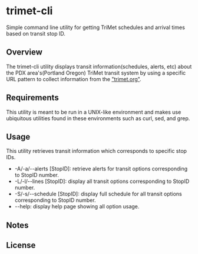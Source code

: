 # trimet-cli
Simple command line utility for getting TriMet schedules and arrival times based on transit stop ID.
## Overview
The trimet-cli utility displays transit information(schedules, alerts, etc) about the PDX area's(Portland Oregon) TriMet transit system by using a specific URL pattern to collect information from the ["trimet.org"](https://trimet.org/).
## Requirements
This utility is meant to be run in a UNIX-like environment and makes use ubiquitous utilities found in these environments such as curl, sed, and grep.
## Usage
This utility retrieves transit information which corresponds to specific stop IDs. 
* -A/-a/--alerts \[StopID\]: retrieve alerts for transit options corresponding to StopID number.
* -L/-l/--lines \[StopID\]: display all transit options corresponding to StopID number.
* -S/-s/--schedule \[StopID\]: display full schedule for all transit options corresponding to StopID number.
* --help: display help page showing all option usage.
## Notes
## License